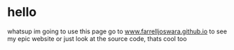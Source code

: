 # hello
whatsup im going to use this page 
go to www.farrelljoswara.github.io to see my epic website
or just look at the source code, thats cool too
